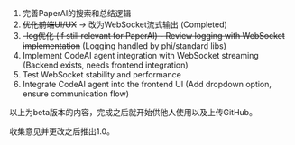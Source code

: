1. 完善PaperAI的搜索和总结逻辑
2. ~~优化前端UI/UX~~ -> 改为WebSocket流式输出 (Completed)
3. ~~-log优化 (If still relevant for PaperAI) - Review logging with WebSocket implementation~~ (Logging handled by phi/standard libs)
4. Implement CodeAI agent integration with WebSocket streaming (Backend exists, needs frontend integration)
5. Test WebSocket stability and performance
6. Integrate CodeAI agent into the frontend UI (Add dropdown option, ensure communication flow)

以上为beta版本的内容，完成之后就开始供他人使用以及上传GitHub。

收集意见并更改之后推出1.0。


